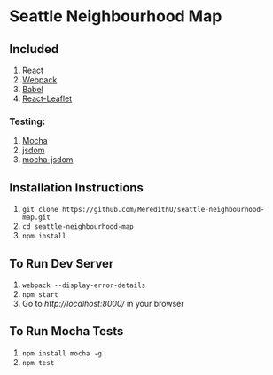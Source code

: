 # Seattle Neighbourhood Map

## Included

1. [React](http://facebook.github.io/react/)
2. [Webpack](https://webpack.github.io/docs/)
3. [Babel](https://babeljs.io/)
4. [React-Leaflet](https://github.com/PaulLeCam/react-leaflet)

### Testing: 

1. [Mocha](https://mochajs.org/)
2. [jsdom](https://github.com/tmpvar/jsdom)
3. [mocha-jsdom](https://github.com/rstacruz/mocha-jsdom)

## Installation Instructions

1. ``git clone https://github.com/MeredithU/seattle-neighbourhood-map.git``
2. ``cd seattle-neighbourhood-map``
3. ``npm install``

## To Run Dev Server

1. ``webpack --display-error-details``
2. ``npm start``
3. Go to *http://localhost:8000/* in your browser

## To Run Mocha Tests

1. ``npm install mocha -g``
2. ``npm test``